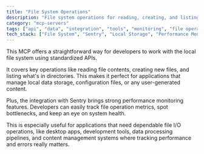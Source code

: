 ```yaml
---
title: "File System Operations"
description: "File system operations for reading, creating, and listing files with Sentry performance monitoring."
category: "mcp-servers"
tags: ["api", "data", "integration", "tools", "monitoring", "file operations", "local file system", "performance metrics"]
tech_stack: ["File System", "Sentry", "Local Storage", "Performance Monitoring", "APIs"]
---
```


This MCP offers a straightforward way for developers to work with the local file system using standardized APIs. 

It covers key operations like reading file contents, creating new files, and listing what's in directories. This makes it perfect for applications that manage local data storage, configuration files, or any user-generated content.

Plus, the integration with Sentry brings strong performance monitoring features. Developers can easily track file operation metrics, spot bottlenecks, and keep an eye on system health. 

This is especially useful for applications that need dependable file I/O operations, like desktop apps, development tools, data processing pipelines, and content management systems where tracking performance and errors really matters.